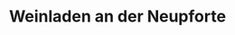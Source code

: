 ---
title: "Weinladen an der Neupforte"
url: /aachen/weinladen-an-der-neupforte/
shop: Spirituosen
---